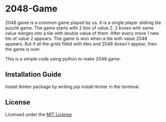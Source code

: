 # 2048-Game
2048 game is a common game played by us. It is a single player slidinig tile puzzle game. The game starts with 2 box of value 2. 2 boxes with same value merges into a tile with double value of them. After every move 1 new tile of value 2 appears. The game is won when a tile with value 2048 appears. But if all the grids filled with tiles and 2048 doesn't appear, then the game is over.

This is a simple code using python to make 2048 game.

## Installation Guide
Install tkinter package by writing pip install tkinter in the terminal.

## License
Licensed under the [MIT License](https://github.com/Tanuka-Mondal/2048-Game/blob/main/LICENSE)
